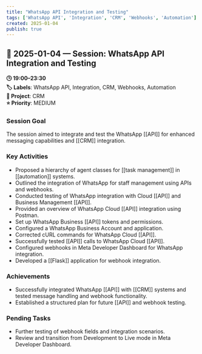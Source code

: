 ```yaml
---
title: "WhatsApp API Integration and Testing"
tags: ['WhatsApp API', 'Integration', 'CRM', 'Webhooks', 'Automation']
created: 2025-01-04
publish: true
---
```


## 📅 2025-01-04 — Session: WhatsApp API Integration and Testing

**🕒 19:00–23:30**  
**🏷️ Labels**: WhatsApp API, Integration, CRM, Webhooks, Automation  
**📂 Project**: CRM  
**⭐ Priority**: MEDIUM  


### Session Goal
The session aimed to integrate and test the WhatsApp [[API]] for enhanced messaging capabilities and [[CRM]] integration.

### Key Activities
- Proposed a hierarchy of agent classes for [[task management]] in [[automation]] systems.
- Outlined the integration of WhatsApp for staff management using APIs and webhooks.
- Conducted testing of WhatsApp integration with Cloud [[API]] and Business Management [[API]].
- Provided an overview of WhatsApp Cloud [[API]] integration using Postman.
- Set up WhatsApp Business [[API]] tokens and permissions.
- Configured a WhatsApp Business Account and application.
- Corrected cURL commands for WhatsApp Cloud [[API]].
- Successfully tested [[API]] calls to WhatsApp Cloud [[API]].
- Configured webhooks in Meta Developer Dashboard for WhatsApp integration.
- Developed a [[Flask]] application for webhook integration.

### Achievements
- Successfully integrated WhatsApp [[API]] with [[CRM]] systems and tested message handling and webhook functionality.
- Established a structured plan for future [[API]] and webhook testing.

### Pending Tasks
- Further testing of webhook fields and integration scenarios.
- Review and transition from Development to Live mode in Meta Developer Dashboard.
